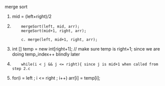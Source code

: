 merge sort
1. mid = (left+right)/2
2.         mergeSort(left, mid, arr);
           mergeSort(mid+1, right, arr);
   
           c. merge(left, mid+1, right, arr);
           
3. int [] temp = new int[right+1]; // make sure temp is right+1; since we are doing temp_index++ blindly later
4.         while(i < j && j <= right){ since j is mid+1 when called from step 2.c

5. for(i = left ; i <= right ; i++)
           arr[i] = temp[i];


